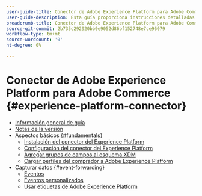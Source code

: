 ```yaml
---
user-guide-title: Conector de Adobe Experience Platform para Adobe Commerce
user-guide-description: Esta guía proporciona instrucciones detalladas sobre el uso de Adobe Experience Platform Connector para Adobe Commerce.
breadcrumb-title: Conector de Adobe Experience Platform para Adobe Commerce
source-git-commit: 2b735c292920bb0e9052d86bf152748e7ce96079
workflow-type: tm+mt
source-wordcount: '0'
ht-degree: 0%

---
```


# Conector de Adobe Experience Platform para Adobe Commerce {#experience-platform-connector}

- [Información general de guía](overview.md)
- [Notas de la versión](release-notes.md)
- Aspectos básicos {#fundamentals}
   - [Instalación del conector del Experience Platform](install.md)
   - [Configuración del conector del Experience Platform](connect-data.md)
   - [Agregar grupos de campos al esquema XDM](update-xdm.md)
   - [Cargar perfiles del comprador a Adobe Experience Platform](profile.md)
- Capturar datos {#event-forwarding}
   - [Eventos](events.md)
   - [Eventos personalizados](custom-events.md)
   - [Usar etiquetas de Adobe Experience Platform](using-tags.md)
